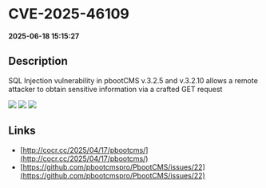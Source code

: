 # CVE-2025-46109

**2025-06-18 15:15:27**

## Description
SQL Injection vulnerability in pbootCMS v.3.2.5 and v.3.2.10 allows a remote attacker to obtain sensitive information via a crafted GET request

![](https://img.shields.io/static/v1?label=Score&message=8.8&color=red)
![](https://img.shields.io/static/v1?label=Severity&message=HIGH&color=red)
![](https://img.shields.io/static/v1?label=CWE&message=SQL&color=green)

## Links
- [http://cocr.cc/2025/04/17/pbootcms/](http://cocr.cc/2025/04/17/pbootcms/)
- [https://github.com/pbootcmspro/PbootCMS/issues/22](https://github.com/pbootcmspro/PbootCMS/issues/22)
